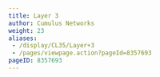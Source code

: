 ```yaml
---
title: Layer 3
author: Cumulus Networks
weight: 23
aliases:
 - /display/CL35/Layer+3
 - /pages/viewpage.action?pageId=8357693
pageID: 8357693
---
```

